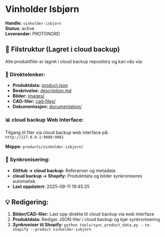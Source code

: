 # Vinholder Isbjørn

**Handle:** `vinholder-isbjorn`  
**Status:** active  
**Leverandør:** PROTONORD

## 📁 Filstruktur (Lagret i cloud backup)

Alle produktfiler er lagret i cloud backup repository og kan nås via:

### 🔗 Direktelenker:
- **Produktdata:** [product.json](http://127.0.0.1:9000/products/vinholder-isbjorn/product.json)
- **Beskrivelse:** [description.md](http://127.0.0.1:9000/products/vinholder-isbjorn/description.md)
- **Bilder:** [images/](http://127.0.0.1:9000/products/vinholder-isbjorn/images/)
- **CAD-filer:** [cad-files/](http://127.0.0.1:9000/products/vinholder-isbjorn/cad-files/)
- **Dokumentasjon:** [documentation/](http://127.0.0.1:9000/products/vinholder-isbjorn/documentation/)

### 📊 cloud backup Web Interface:
Tilgang til filer via cloud backup web interface på:
`http://127.0.0.1:9000:9001`

**Mappe:** `products/vinholder-isbjorn/`

### 🔄 Synkronisering:
- **GitHub → cloud backup:** Referanser og metadata
- **cloud backup → Shopify:** Produktdata og bilder synkroniseres automatisk
- **Last oppdatert:** 2025-09-11 19:45:25

## 💡 Redigering:
1. **Bilder/CAD-filer:** Last opp direkte til cloud backup via web interface
2. **Produktdata:** Rediger JSON-filer i cloud backup og kjør synkronisering
3. **Synkroniser til Shopify:** `python tools/sync_product_data.py --to-shopify --product vinholder-isbjorn`
